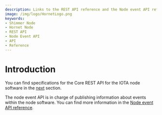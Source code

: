 ```yaml
---
description: Links to the REST API reference and the Node event API reference.
image: /img/logo/HornetLogo.png
keywords:
- Shimmer Node 
- Hornet Node
- REST API
- Node Event API 
- API
- Reference
---
```


# Introduction

You can find specifications for the Core REST API for the IOTA node software in the [next](../core-rest-api/iota-rest-api) section.


The node event API is in charge of publishing information about events within the node software. You can find more information in the [Node event API reference](https://studio.asyncapi.com/?url=https://raw.githubusercontent.com/iotaledger/tips/main/tips/TIP-0028/event-api.yml). 
